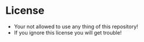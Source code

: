 # License
- Your not allowed to use any thing of this repository! 
- If you ignore this license you will get trouble!
